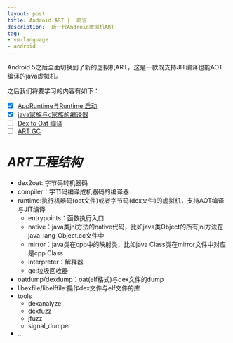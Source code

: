 ```yaml
---
layout: post
title: Android ART |  前言
description:  新一代Android虚拟机ART
tag:
- vm-language
- android
---
```


Android 5之后全面切换到了新的虚拟机ART，这是一款既支持JIT编译也能AOT编译的java虚拟机。

之后我们将要学习的内容有如下：

- [x] [AppRuntime与Runtime 启动]({{site.baseurl}}/2023-02-05/art-runtime-startup)
- [x] [java家族与c家族的编译器]({{site.baseurl}}/2023-02-01/art-compiler1)
- [ ] [Dex to Oat 编译]({{site.baseurl}}/2023-02-01/art-compiler2)
- [ ] [ART GC]({{site.baseurl}}/2023-02-05/art)

# *ART工程结构*

- dex2oat: 字节码转机器码
- compiler：字节码编译成机器码的编译器
- runtime:执行机器码(oat文件)或者字节码(dex文件)的虚拟机，支持AOT编译与JIT编译
    - entrypoints：函数执行入口
    - native：java类jni方法的native代码，比如java类Object的所有jni方法在java_lang_Object.cc文件中
    - mirror：java类在cpp中的映射类，比如java Class类在mirror文件中对应是cpp Class
    - interpreter：解释器
    - gc:垃圾回收器
- oatdump/dexdump：oat(elf格式)与dex文件的dump
- libexfile/libelffile:操作dex文件与elf文件的库
- tools
    - dexanalyze
    - dexfuzz
    - jfuzz
    - signal_dumper
- ...